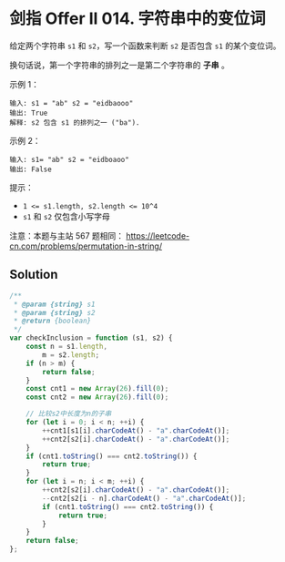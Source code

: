 # 剑指 Offer II 014. 字符串中的变位词

给定两个字符串 `s1` 和 `s2`，写一个函数来判断 `s2` 是否包含 `s1` 的某个变位词。

换句话说，第一个字符串的排列之一是第二个字符串的 **子串** 。

示例 1：

```
输入: s1 = "ab" s2 = "eidbaooo"
输出: True
解释: s2 包含 s1 的排列之一 ("ba").
```

示例 2：

```
输入: s1= "ab" s2 = "eidboaoo"
输出: False
```

提示：

-   `1 <= s1.length, s2.length <= 10^4`
-   `s1` 和 `s2` 仅包含小写字母

注意：本题与主站 567 题相同： https://leetcode-cn.com/problems/permutation-in-string/

## Solution

```javascript
/**
 * @param {string} s1
 * @param {string} s2
 * @return {boolean}
 */
var checkInclusion = function (s1, s2) {
    const n = s1.length,
        m = s2.length;
    if (n > m) {
        return false;
    }
    const cnt1 = new Array(26).fill(0);
    const cnt2 = new Array(26).fill(0);

    // 比较s2中长度为n的子串
    for (let i = 0; i < n; ++i) {
        ++cnt1[s1[i].charCodeAt() - "a".charCodeAt()];
        ++cnt2[s2[i].charCodeAt() - "a".charCodeAt()];
    }
    if (cnt1.toString() === cnt2.toString()) {
        return true;
    }
    for (let i = n; i < m; ++i) {
        ++cnt2[s2[i].charCodeAt() - "a".charCodeAt()];
        --cnt2[s2[i - n].charCodeAt() - "a".charCodeAt()];
        if (cnt1.toString() === cnt2.toString()) {
            return true;
        }
    }
    return false;
};
```
